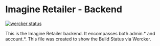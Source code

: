 Imagine Retailer - Backend
========
[![wercker status](https://app.wercker.com/status/1ce3bc274111130ac57d08ff8331d6f9/m "wercker status")](https://app.wercker.com/project/bykey/1ce3bc274111130ac57d08ff8331d6f9)

This is the Imagine Retailer backend. It encompasses both admin.* and account.*. This file was created to show the Build Status via Wercker.